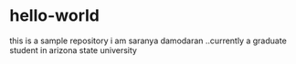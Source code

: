 # hello-world
this is a sample repository
i am saranya damodaran ..currently a graduate student in arizona state university

